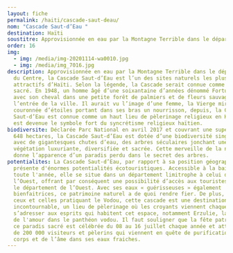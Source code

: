 ```yaml
---
layout: fiche
permalink: /haiti/cascade-saut-deau/
nom: "Cascade Saut-d’Eau "
destination: Haïti
soustitre: Approvisionnée en eau par la Montagne Terrible dans le département du Centre
order: 16
img:
  - img: /media/img-20201114-wa0010.jpg
  - img: /media/img_7016.jpg
description: Approvisionnée en eau par la Montagne Terrible dans le département
  du Centre, la Cascade Saut-d’Eau est l’un des sites naturels les plus
  attractifs d’Haïti. Selon la légende, la Cascade serait connue comme un site
  sacré. En 1948, un homme âgé d’une soixantaine d’années dénommé Fortuné, égaré
  avec son cheval dans une petite forêt de palmiers et de fleurs sauvages à
  l’entrée de la ville. Il aurait vu l’image d’une femme, la Vierge miracle,
  couronnée d’étoiles portant dans ses bras un nourrisson, depuis, la Cascade
  Saut-d’Eau est connue comme un haut lieu de pèlerinage religieux en Haïti et
  est devenue le symbole fort du syncrétisme religieux haïtien.
biodiversite: Déclarée Parc National en avril 2017 et couvrant une superficie de
  648 hectares, la Cascade Saut-d’Eau est dotée d’une biodiversité singulière
  avec de gigantesques chutes d’eau, des arbres séculaires jonchant une
  végétation luxuriante, diversifiée et sacrée. Cette merveille de la nature
  donne l’apparence d’un paradis perdu dans le secret des arbres.
potentialites: La Cascade Saut-d’Eau, par rapport à sa position géographique,
  présente d'énormes potentialités écotouristiques. Accessible à la baignade
  toute l'année, elle se situe dans un département limitrophe à celui de
  l’Ouest, offrant par conséquent une possibilité d’accès aux touristes visitant
  le département de l’Ouest. Avec ses eaux « guérisseuses » également
  bienfaitrices, ce patrimoine naturel a de quoi rendre fier. De plus, pour tous
  ceux et celles pratiquant le Vodou, cette cascade est une destination
  incontournable, un lieu de pèlerinage où les croyants viennent chaque année
  s’adresser aux esprits qui habitent cet espace, notamment Erzulie, la déesse
  de l'amour dans le panthéon vodou. Il faut souligner que la fête patronale de
  ce paradis sacré est célébrée du 08 au 16 juillet chaque année et attire plus
  de 200 000 visiteurs et pèlerins qui viennent en quête de purification du
  corps et de l’âme dans ses eaux fraiches.
---
```

